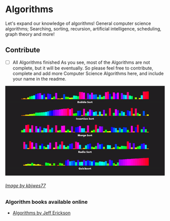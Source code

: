 # Algorithms
Let's expand our knowledge of algorithms! General computer science algorithms; Searching, sorting, recursion, artificial intelligence, scheduling, graph theory and more!

## Contribute
- [ ] All Algorithms finished
As you see, most of the Algorithms are not complete, but it will be eventually. So please feel free to contribute, complete and add more Computer Science Algorithms here, and include your name in the readme.

![alt text](https://github.com/unobatbayar/algorithms/blob/master/images/project7.gif)

###### [Image by kbjwes77](https://gfycat.com/flimsygivinghart-programming-algorithms-gamemaker-insertion)

### Algorithm books available online
 - [Algorithms by Jeff Erickson](http://jeffe.cs.illinois.edu/teaching/algorithms/book/Algorithms-JeffE.pdf)
